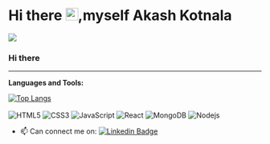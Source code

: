 # Hi there  <img src="https://media.giphy.com/media/hvRJCLFzcasrR4ia7z/giphy.gif" width="25px">,myself Akash Kotnala  
![](https://komarev.com/ghpvc/?username=akash-007-kotnala&color=green&label=PROFILE+VIEWS)

### Hi there 

- - - 
<!--
**akash-007-kotnala/akash-007-kotnala** is a ✨ _special_ ✨ repository because its `README.md` (this file) appears on your GitHub profile.

Here are some ideas to get you started:

- 🔭 I’m currently working on ...
- 🌱 I’m currently learning ...
- 👯 I’m looking to collaborate on ...
- 🤔 I’m looking for help with ...
- 💬 Ask me about ...
- 📫 How to reach me: ...
- 😄 Pronouns: ...
- ⚡ Fun fact: ...
- ⚡ Can visit My Creation : [skyNotes](http://sky-notes.herokuapp.com/)
-->

**Languages and Tools:**  
  
[![Top Langs](https://github-readme-stats.vercel.app/api/top-langs/?username=akash-007-kotnala&layout=compact&show_icons=true&theme=radical)](https://github.com/akash-007-kotnala?tab=repositories)
<br/> <br/>
![HTML5](https://img.shields.io/badge/-HTML5-%23E44D27?style=flat-square&logo=html5&logoColor=ffffff)
![CSS3](https://img.shields.io/badge/-CSS3-%231572B6?style=flat-square&logo=css3)
![JavaScript](https://img.shields.io/badge/-JavaScript-%23F7DF1C?style=flat-square&logo=javascript&logoColor=000000&labelColor=%23F7DF1C&color=%23FFCE5A)
![React](https://img.shields.io/badge/-React-%23282C34?style=flat-square&logo=react)
  <img alt="MongoDB" src="https://img.shields.io/badge/-MongoDB-13aa52?style=flat-square&logo=mongodb&logoColor=white" />
  <img alt="Nodejs" src="https://img.shields.io/badge/-Nodejs-43853d?style=flat-square&logo=Node.js&logoColor=white" />


- 📫 Can connect me on: [![Linkedin Badge](https://img.shields.io/badge/-AkashKotnala-blue?style=flat-square&logo=Linkedin&logoColor=white&link=https://www.linkedin.com/in/akash-kotnala-b84274188/)](https://www.linkedin.com/in/akash-kotnala-b84274188/)








